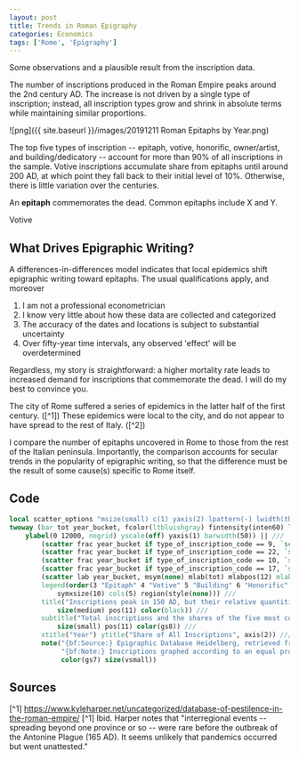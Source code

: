```yaml
---
layout: post
title: Trends in Roman Epigraphy
categories: Economics
tags: ['Rome', 'Epigraphy']
---
```


Some observations and a plausible result from the inscription data.

The number of inscriptions produced in the Roman Empire peaks around the 2nd century AD. The increase is not driven by a single type of inscription; instead, all inscription types grow and shrink in absolute terms while maintaining similar proportions.

![png]({{ site.baseurl }}/images/20191211 Roman Epitaphs by Year.png)

The top five types of inscription -- epitaph, votive, honorific, owner/artist, and building/dedicatory -- account for more than 90% of all inscriptions in the sample. Votive inscriptions accumulate share from epitaphs until around 200 AD, at which point they fall back to their initial level of 10%. Otherwise, there is little variation over the centuries. 

An **epitaph** commemorates the dead. Common epitaphs include X and Y.

Votive 

## What Drives Epigraphic Writing?

A differences-in-differences model indicates that local epidemics shift epigraphic writing toward epitaphs. The usual qualifications apply, and moreover
1. I am not a professional econometrician
2. I know very little about how these data are collected and categorized
3. The accuracy of the dates and locations is subject to substantial uncertainty
4. Over fifty-year time intervals, any observed 'effect' will be overdetermined

Regardless, my story is straightforward: a higher mortality rate leads to increased demand for inscriptions that commemorate the dead. I will do my best to convince you.

The city of Rome suffered a series of epidemics in the latter half of the first century. ([^1]) These epidemics were local to the city, and do not appear to have spread to the rest of Italy. ([^2])

I compare the number of epitaphs uncovered in Rome to those from the rest of the Italian peninsula. Importantly, the comparison accounts for secular trends in the popularity of epigraphic writing, so that the difference must be the result of some cause(s) specific to Rome itself.

## Code

```stata
local scatter_options "msize(small) c(1) yaxis(2) lpattern(-) lwidth(thin)" 
twoway (bar tot year_bucket, fcolor(ltbluishgray) fintensity(inten60) lcolor(black) ytitle("") ///
	ylabel(0 12000, nogrid) yscale(off) yaxis(1) barwidth(50)) || ///
		(scatter frac year_bucket if type_of_inscription_code == 9, `scatter_options') || ///
		(scatter frac year_bucket if type_of_inscription_code == 22, `scatter_options') || ///				  (scatter frac year_bucket if type_of_inscription_code == 5, `scatter_options') || ///		   
		(scatter frac year_bucket if type_of_inscription_code == 10, `scatter_options') || ///
		(scatter frac year_bucket if type_of_inscription_code == 17, `scatter_options') || ///
		(scatter lab year_bucket, msym(none) mlab(tot) mlabpos(12) mlabcolor(gs5) mlabsize(small)), ///		 graphregion(color(white)) bgcolor(white) xlabel(-50(50)400) ///
		legend(order(3 "Epitaph" 4 "Votive" 5 "Building" 6 "Honorific" 7 "Owner/Artist") ///
			symxsize(10) cols(5) region(style(none))) ///
		title("Inscriptions peak in 150 AD, but their relative quantities are roughly constant", ///
			size(medium) pos(11) color(black)) ///
		subtitle("Total inscriptions and the shares of the five most common types, by year", ///
			size(small) pos(11) color(gs8)) ///
		xtitle("Year") ytitle("Share of All Inscriptions", axis(2)) ///
		note("{bf:Source:} Epigraphic Database Heidelberg, retrieved from https://edh-www.adw.uni-heidelberg.de/home on 7/17/2019." ///
			 "{bf:Note:} Inscriptions graphed according to an equal probability of dating to any year within their date range.", ///
			 color(gs7) size(vsmall))
```

## Sources
[^1] https://www.kyleharper.net/uncategorized/database-of-pestilence-in-the-roman-empire/
[^1] Ibid. Harper notes that "interregional events -- spreading beyond one province or so -- were rare before the outbreak of the Antonine Plague (165 AD). It seems unlikely that pandemics occurred but went unattested."
